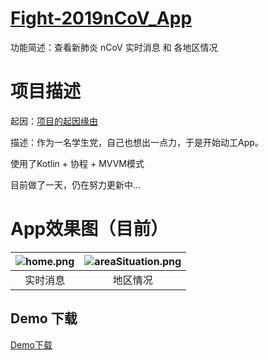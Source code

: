# **[ Fight-2019nCoV_App](https://github.com/DMingOu/Fight-2019nCoV_App)**

功能简述：查看新肺炎 nCoV 实时消息 和 各地区情况

# 项目描述

起因：[项目的起因缘由](https://juejin.im/post/5e2c6a6e51882526b757cf2e)

描述：作为一名学生党，自己也想出一点力，于是开始动工App。  

使用了Kotlin + 协程 + MVVM模式  

目前做了一天，仍在努力更新中...

# App效果图（目前）

| ![home.png](https://s2.ax1x.com/2020/01/30/11Gqgg.png) | ![areaSituation.png](https://s2.ax1x.com/2020/01/30/11GQns.png) |
| :----------------------------------------------------------: | :----------------------------------------------------------: |
|                           实时消息                           |                           地区情况                           |

## Demo 下载
[Demo下载](https://github.com/DMingOu/Fight-2019nCoV_App/blob/master/app/release/app-release.apk?raw=true)
